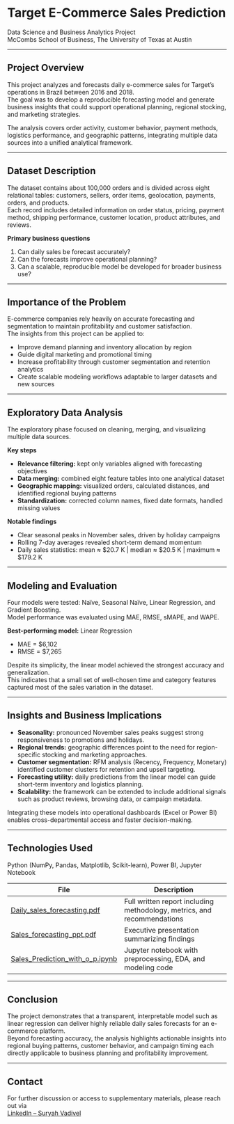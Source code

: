 # Target E-Commerce Sales Prediction
Data Science and Business Analytics Project  
McCombs School of Business, The University of Texas at Austin

---

## Project Overview
This project analyzes and forecasts daily e-commerce sales for Target’s operations in Brazil between 2016 and 2018.  
The goal was to develop a reproducible forecasting model and generate business insights that could support operational planning, regional stocking, and marketing strategies.  

The analysis covers order activity, customer behavior, payment methods, logistics performance, and geographic patterns, integrating multiple data sources into a unified analytical framework.

---

## Dataset Description
The dataset contains about 100,000 orders and is divided across eight relational tables: customers, sellers, order items, geolocation, payments, orders, and products.  
Each record includes detailed information on order status, pricing, payment method, shipping performance, customer location, product attributes, and reviews.

**Primary business questions**
1. Can daily sales be forecast accurately?  
2. Can the forecasts improve operational planning?  
3. Can a scalable, reproducible model be developed for broader business use?

---

## Importance of the Problem
E-commerce companies rely heavily on accurate forecasting and segmentation to maintain profitability and customer satisfaction.  
The insights from this project can be applied to:
- Improve demand planning and inventory allocation by region  
- Guide digital marketing and promotional timing  
- Increase profitability through customer segmentation and retention analytics  
- Create scalable modeling workflows adaptable to larger datasets and new sources  

---

## Exploratory Data Analysis
The exploratory phase focused on cleaning, merging, and visualizing multiple data sources.

**Key steps**
- **Relevance filtering:** kept only variables aligned with forecasting objectives  
- **Data merging:** combined eight feature tables into one analytical dataset  
- **Geographic mapping:** visualized orders, calculated distances, and identified regional buying patterns  
- **Standardization:** corrected column names, fixed date formats, handled missing values  

**Notable findings**
- Clear seasonal peaks in November sales, driven by holiday campaigns  
- Rolling 7-day averages revealed short-term demand momentum  
- Daily sales statistics: mean ≈ $20.7 K  |  median ≈ $20.5 K  |  maximum ≈ $179.2 K  

---

## Modeling and Evaluation
Four models were tested: Naïve, Seasonal Naïve, Linear Regression, and Gradient Boosting.  
Model performance was evaluated using MAE, RMSE, sMAPE, and WAPE.  

**Best-performing model:** Linear Regression  
- MAE = $6,102  
- RMSE = $7,265  

Despite its simplicity, the linear model achieved the strongest accuracy and generalization.  
This indicates that a small set of well-chosen time and category features captured most of the sales variation in the dataset.

---

## Insights and Business Implications
- **Seasonality:** pronounced November sales peaks suggest strong responsiveness to promotions and holidays.  
- **Regional trends:** geographic differences point to the need for region-specific stocking and marketing approaches.  
- **Customer segmentation:** RFM analysis (Recency, Frequency, Monetary) identified customer clusters for retention and upsell targeting.  
- **Forecasting utility:** daily predictions from the linear model can guide short-term inventory and logistics planning.  
- **Scalability:** the framework can be extended to include additional signals such as product reviews, browsing data, or campaign metadata.  

Integrating these models into operational dashboards (Excel or Power BI) enables cross-departmental access and faster decision-making.

---

## Technologies Used
Python (NumPy, Pandas, Matplotlib, Scikit-learn), Power BI, Jupyter Notebook



| File | Description |
|------|--------------|
| [Daily_sales_forecasting.pdf](Daily_sales_forecasting.pdf) | Full written report including methodology, metrics, and recommendations |
| [Sales_forecasting_ppt.pdf](Sales_forecasting_ppt.pdf) | Executive presentation summarizing findings |
| [Sales_Prediction_with_o_p.ipynb](Sales_Prediction_with_o_p.ipynb) | Jupyter notebook with preprocessing, EDA, and modeling code |


---

## Conclusion
The project demonstrates that a transparent, interpretable model such as linear regression can deliver highly reliable daily sales forecasts for an e-commerce platform.  
Beyond forecasting accuracy, the analysis highlights actionable insights into regional buying patterns, customer behavior, and campaign timing each directly applicable to business planning and profitability improvement.

---

## Contact
For further discussion or access to supplementary materials, please reach out via  
[LinkedIn – Suryah Vadivel](https://www.linkedin.com/in/suryahvadivel)
